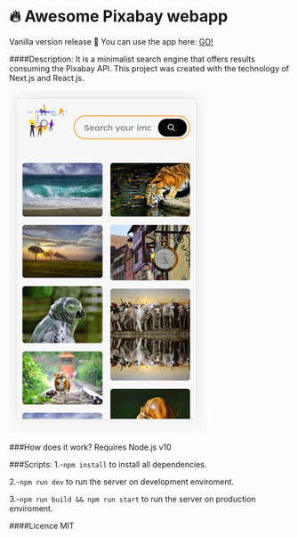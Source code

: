 # 🔥 Awesome Pixabay webapp
Vanilla version release 🍦
You can use the app here: [GO!]()

####Description:
It is a minimalist search engine that offers results consuming the Pixabay API. This project was created with the technology of Next.js and React.js.

![App capture in the mobile web browser](./static-awpixabay/mobile2.png)

###How does it work?
Requires Node.js v10

###Scripts:
1.-`npm install` to install all dependencies.

2.-`npm run dev` to run the server on development enviroment.

3.-`npm run build && npm run start` to run the server on production enviroment.

####Licence
  MIT